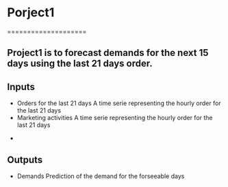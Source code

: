 # Porject1
====================

Project1 is to forecast demands for the next 15 days using the last 21 days order.
-

## Inputs
* Orders for the last 21 days
A time serie representing the hourly order for the last 21 days
* Marketing activities
A time serie representing the hourly order for the last 21 days
-

## Outputs
* Demands
Prediction of the demand for the forseeable days


